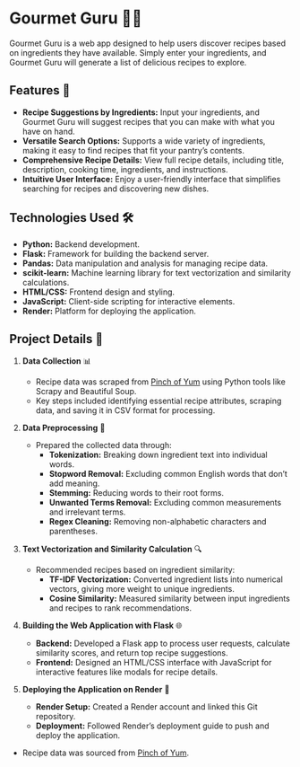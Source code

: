 # Gourmet Guru 🍲✨

Gourmet Guru is a web app designed to help users discover recipes based on ingredients they have available. Simply enter your ingredients, and Gourmet Guru will generate a list of delicious recipes to explore.

## Features 🌟

- **Recipe Suggestions by Ingredients:** Input your ingredients, and Gourmet Guru will suggest recipes that you can make with what you have on hand.
- **Versatile Search Options:** Supports a wide variety of ingredients, making it easy to find recipes that fit your pantry’s contents.
- **Comprehensive Recipe Details:** View full recipe details, including title, description, cooking time, ingredients, and instructions.
- **Intuitive User Interface:** Enjoy a user-friendly interface that simplifies searching for recipes and discovering new dishes.

## Technologies Used 🛠️

- **Python:** Backend development.
- **Flask:** Framework for building the backend server.
- **Pandas:** Data manipulation and analysis for managing recipe data.
- **scikit-learn:** Machine learning library for text vectorization and similarity calculations.
- **HTML/CSS:** Frontend design and styling.
- **JavaScript:** Client-side scripting for interactive elements.
- **Render:** Platform for deploying the application.

## Project Details 📝

1. **Data Collection** 📊
   - Recipe data was scraped from [Pinch of Yum](https://pinchofyum.com/) using Python tools like Scrapy and Beautiful Soup.
   - Key steps included identifying essential recipe attributes, scraping data, and saving it in CSV format for processing.

2. **Data Preprocessing** 🍅
   - Prepared the collected data through:
     - **Tokenization:** Breaking down ingredient text into individual words.
     - **Stopword Removal:** Excluding common English words that don’t add meaning.
     - **Stemming:** Reducing words to their root forms.
     - **Unwanted Terms Removal:** Excluding common measurements and irrelevant terms.
     - **Regex Cleaning:** Removing non-alphabetic characters and parentheses.

3. **Text Vectorization and Similarity Calculation** 🔍
   - Recommended recipes based on ingredient similarity:
     - **TF-IDF Vectorization:** Converted ingredient lists into numerical vectors, giving more weight to unique ingredients.
     - **Cosine Similarity:** Measured similarity between input ingredients and recipes to rank recommendations.

4. **Building the Web Application with Flask** 🌐
   - **Backend:** Developed a Flask app to process user requests, calculate similarity scores, and return top recipe suggestions.
   - **Frontend:** Designed an HTML/CSS interface with JavaScript for interactive features like modals for recipe details.

5. **Deploying the Application on Render** 🚀
   - **Render Setup:** Created a Render account and linked this Git repository.
   - **Deployment:** Followed Render’s deployment guide to push and deploy the application.

- Recipe data was sourced from [Pinch of Yum](https://pinchofyum.com/).
